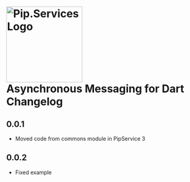 # <img src="https://uploads-ssl.webflow.com/5ea5d3315186cf5ec60c3ee4/5edf1c94ce4c859f2b188094_logo.svg" alt="Pip.Services Logo" width="200"> <br/> Asynchronous Messaging for Dart Changelog

## 0.0.1

- Moved code from commons module in PipService 3

## 0.0.2

- Fixed example